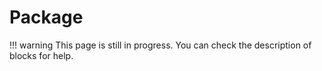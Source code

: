 # Package

!!! warning
    This page is still in progress. You can check the description of blocks for help.
